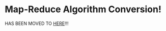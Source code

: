 # Map-Reduce Algorithm Conversion!
HAS BEEN MOVED TO [HERE](https://github.com/nist-fortune-tellers/code/tree/master/cleaning_v2)!!!
